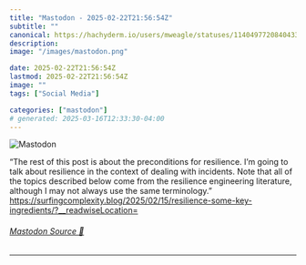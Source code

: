 ```yaml
---
title: "Mastodon - 2025-02-22T21:56:54Z"
subtitle: ""
canonical: https://hachyderm.io/users/mweagle/statuses/114049772084043391
description:
image: "/images/mastodon.png"

date: 2025-02-22T21:56:54Z
lastmod: 2025-02-22T21:56:54Z
image: ""
tags: ["Social Media"]

categories: ["mastodon"]
# generated: 2025-03-16T12:33:30-04:00
---
```

![Mastodon](/images/mastodon.png)

<p>“The rest of this post is about the preconditions for resilience. I’m going to talk about resilience in the context of dealing with incidents. Note that all of the topics described below come from the resilience engineering literature, although I may not always use the same terminology.”<br /><a href="https://surfingcomplexity.blog/2025/02/15/resilience-some-key-ingredients/?__readwiseLocation=" target="_blank" rel="nofollow noopener noreferrer" translate="no"><span class="invisible">https://</span><span class="ellipsis">surfingcomplexity.blog/2025/02</span><span class="invisible">/15/resilience-some-key-ingredients/?__readwiseLocation=</span></a></p>


###### [Mastodon Source 🐘](https://hachyderm.io/@mweagle/114049772084043391)

___
